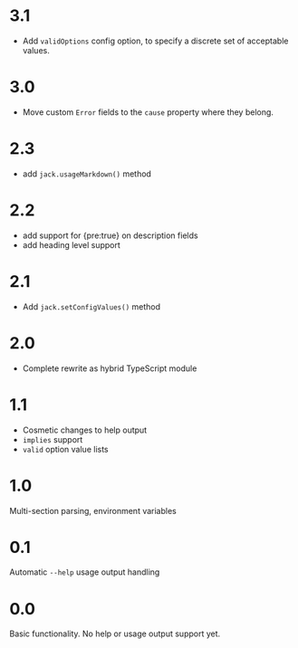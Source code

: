 # 3.1

- Add `validOptions` config option, to specify a discrete set of
  acceptable values.

# 3.0

- Move custom `Error` fields to the `cause` property where they
  belong.

# 2.3

- add `jack.usageMarkdown()` method

# 2.2

- add support for {pre:true} on description fields
- add heading level support

# 2.1

- Add `jack.setConfigValues()` method

# 2.0

- Complete rewrite as hybrid TypeScript module

# 1.1

- Cosmetic changes to help output
- `implies` support
- `valid` option value lists

# 1.0

Multi-section parsing, environment variables

# 0.1

Automatic `--help` usage output handling

# 0.0

Basic functionality. No help or usage output support yet.
